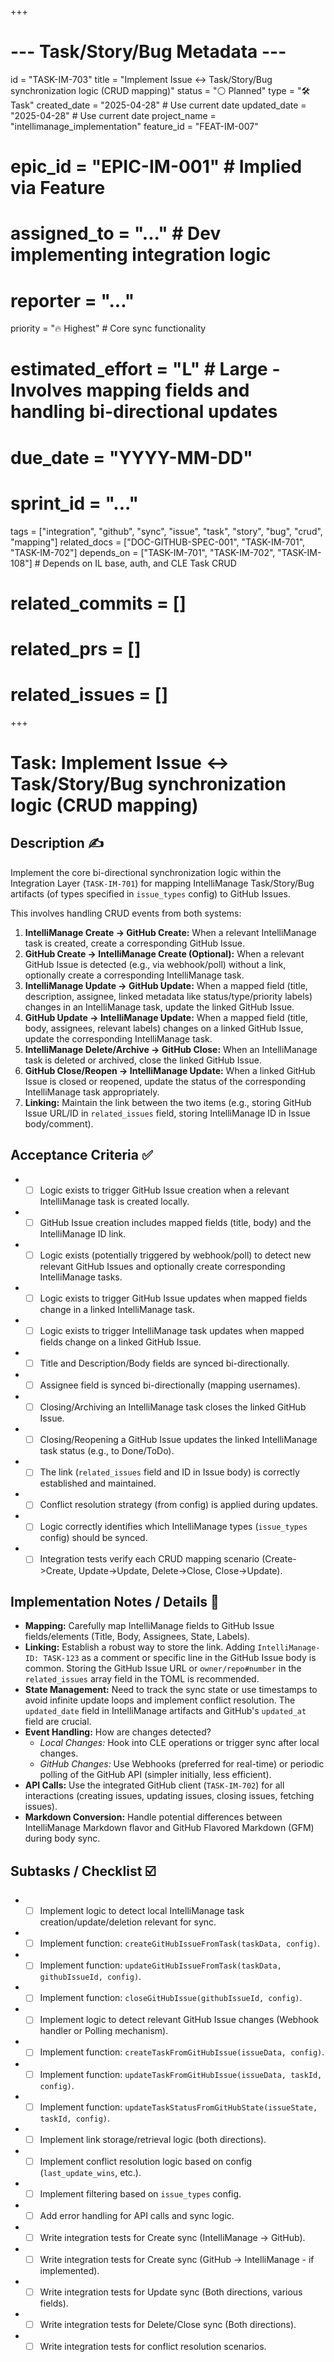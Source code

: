 +++
# --- Task/Story/Bug Metadata ---
id = "TASK-IM-703"
title = "Implement Issue <-> Task/Story/Bug synchronization logic (CRUD mapping)"
status = "⚪️ Planned"
type = "🛠️ Task"
created_date = "2025-04-28" # Use current date
updated_date = "2025-04-28" # Use current date
project_name = "intellimanage_implementation"
feature_id = "FEAT-IM-007"
# epic_id = "EPIC-IM-001" # Implied via Feature
# assigned_to = "..." # Dev implementing integration logic
# reporter = "..."
priority = "🔥 Highest" # Core sync functionality
# estimated_effort = "L" # Large - Involves mapping fields and handling bi-directional updates
# due_date = "YYYY-MM-DD"
# sprint_id = "..."
tags = ["integration", "github", "sync", "issue", "task", "story", "bug", "crud", "mapping"]
related_docs = ["DOC-GITHUB-SPEC-001", "TASK-IM-701", "TASK-IM-702"]
depends_on = ["TASK-IM-701", "TASK-IM-702", "TASK-IM-108"] # Depends on IL base, auth, and CLE Task CRUD
# related_commits = []
# related_prs = []
# related_issues = []
+++

# Task: Implement Issue <-> Task/Story/Bug synchronization logic (CRUD mapping)

## Description ✍️

Implement the core bi-directional synchronization logic within the Integration Layer (`TASK-IM-701`) for mapping IntelliManage Task/Story/Bug artifacts (of types specified in `issue_types` config) to GitHub Issues.

This involves handling CRUD events from both systems:
1.  **IntelliManage Create -> GitHub Create:** When a relevant IntelliManage task is created, create a corresponding GitHub Issue.
2.  **GitHub Create -> IntelliManage Create (Optional):** When a relevant GitHub Issue is detected (e.g., via webhook/poll) without a link, optionally create a corresponding IntelliManage task.
3.  **IntelliManage Update -> GitHub Update:** When a mapped field (title, description, assignee, linked metadata like status/type/priority labels) changes in an IntelliManage task, update the linked GitHub Issue.
4.  **GitHub Update -> IntelliManage Update:** When a mapped field (title, body, assignees, relevant labels) changes on a linked GitHub Issue, update the corresponding IntelliManage task.
5.  **IntelliManage Delete/Archive -> GitHub Close:** When an IntelliManage task is deleted or archived, close the linked GitHub Issue.
6.  **GitHub Close/Reopen -> IntelliManage Update:** When a linked GitHub Issue is closed or reopened, update the status of the corresponding IntelliManage task appropriately.
7.  **Linking:** Maintain the link between the two items (e.g., storing GitHub Issue URL/ID in `related_issues` field, storing IntelliManage ID in Issue body/comment).

## Acceptance Criteria ✅

*   - [ ] Logic exists to trigger GitHub Issue creation when a relevant IntelliManage task is created locally.
*   - [ ] GitHub Issue creation includes mapped fields (title, body) and the IntelliManage ID link.
*   - [ ] Logic exists (potentially triggered by webhook/poll) to detect new relevant GitHub Issues and optionally create corresponding IntelliManage tasks.
*   - [ ] Logic exists to trigger GitHub Issue updates when mapped fields change in a linked IntelliManage task.
*   - [ ] Logic exists to trigger IntelliManage task updates when mapped fields change on a linked GitHub Issue.
*   - [ ] Title and Description/Body fields are synced bi-directionally.
*   - [ ] Assignee field is synced bi-directionally (mapping usernames).
*   - [ ] Closing/Archiving an IntelliManage task closes the linked GitHub Issue.
*   - [ ] Closing/Reopening a GitHub Issue updates the linked IntelliManage task status (e.g., to Done/ToDo).
*   - [ ] The link (`related_issues` field and ID in Issue body) is correctly established and maintained.
*   - [ ] Conflict resolution strategy (from config) is applied during updates.
*   - [ ] Logic correctly identifies which IntelliManage types (`issue_types` config) should be synced.
*   - [ ] Integration tests verify each CRUD mapping scenario (Create->Create, Update->Update, Delete->Close, Close->Update).

## Implementation Notes / Details 📝

*   **Mapping:** Carefully map IntelliManage fields to GitHub Issue fields/elements (Title, Body, Assignees, State, Labels).
*   **Linking:** Establish a robust way to store the link. Adding `IntelliManage-ID: TASK-123` as a comment or specific line in the GitHub Issue body is common. Storing the GitHub Issue URL or `owner/repo#number` in the `related_issues` array field in the TOML is recommended.
*   **State Management:** Need to track the sync state or use timestamps to avoid infinite update loops and implement conflict resolution. The `updated_date` field in IntelliManage artifacts and GitHub's `updated_at` field are crucial.
*   **Event Handling:** How are changes detected?
    *   *Local Changes:* Hook into CLE operations or trigger sync after local changes.
    *   *GitHub Changes:* Use Webhooks (preferred for real-time) or periodic polling of the GitHub API (simpler initially, less efficient).
*   **API Calls:** Use the integrated GitHub client (`TASK-IM-702`) for all interactions (creating issues, updating issues, closing issues, fetching issues).
*   **Markdown Conversion:** Handle potential differences between IntelliManage Markdown flavor and GitHub Flavored Markdown (GFM) during body sync.

## Subtasks / Checklist ☑️

*   - [ ] Implement logic to detect local IntelliManage task creation/update/deletion relevant for sync.
*   - [ ] Implement function: `createGitHubIssueFromTask(taskData, config)`.
*   - [ ] Implement function: `updateGitHubIssueFromTask(taskData, githubIssueId, config)`.
*   - [ ] Implement function: `closeGitHubIssue(githubIssueId, config)`.
*   - [ ] Implement logic to detect relevant GitHub Issue changes (Webhook handler or Polling mechanism).
*   - [ ] Implement function: `createTaskFromGitHubIssue(issueData, config)`.
*   - [ ] Implement function: `updateTaskFromGitHubIssue(issueData, taskId, config)`.
*   - [ ] Implement function: `updateTaskStatusFromGitHubState(issueState, taskId, config)`.
*   - [ ] Implement link storage/retrieval logic (both directions).
*   - [ ] Implement conflict resolution logic based on config (`last_update_wins`, etc.).
*   - [ ] Implement filtering based on `issue_types` config.
*   - [ ] Add error handling for API calls and sync logic.
*   - [ ] Write integration tests for Create sync (IntelliManage -> GitHub).
*   - [ ] Write integration tests for Create sync (GitHub -> IntelliManage - if implemented).
*   - [ ] Write integration tests for Update sync (Both directions, various fields).
*   - [ ] Write integration tests for Delete/Close sync (Both directions).
*   - [ ] Write integration tests for conflict resolution scenarios.